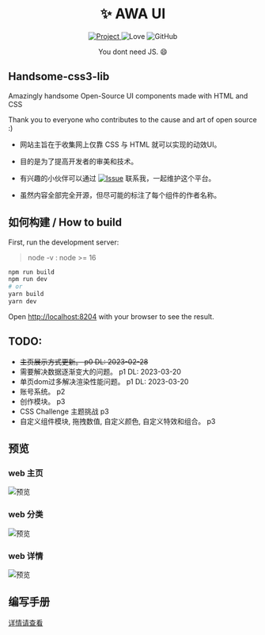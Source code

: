 <div align="center">
    <h1>
        ✨ AWA UI
    </h1>
    <a href="https://github.com/ZiYi0414/handsome-css3-lib">
        <img alt="Project" src="https://img.shields.io/badge/project-AWAUI-green?style=for-the-badge&logo=github">
    </a>
    <img alt="Love" src="https://img.shields.io/badge/code%20with-love%E2%99%A5%EF%B8%8F-CC0066?style=for-the-badge">
    <img alt="GitHub" src="https://img.shields.io/github/license/ZiYi0414/handsome-css3-lib?style=for-the-badge">
    <p>You dont need JS. 😄</p>
</div>

## Handsome-css3-lib
Amazingly handsome Open-Source UI components made with HTML and CSS

Thank you to everyone who contributes to the cause and art of open source :)

- 网站主旨在于收集网上仅靠 CSS 与 HTML 就可以实现的动效UI。

- 目的是为了提高开发者的审美和技术。

- 有兴趣的小伙伴可以通过  <a href="https://github.com/ZiYi0414/handsome-css3-lib/issues"><img alt="Issue" src="https://img.shields.io/badge/issue-AWAUI-blue"></a> 联系我，一起维护这个平台。

- 虽然内容全部完全开源，但尽可能的标注了每个组件的作者名称。


## 如何构建 / How to build
First, run the development server:

> node -v : node >= 16

```bash
npm run build
npm run dev
# or
yarn build
yarn dev
```
Open [http://localhost:8204](http://localhost:8204) with your browser to see the result.


## TODO:

- ~~主页展示方式更新。  p0    DL: 2023-02-28~~
- 需要解决数据逐渐变大的问题。 p1   DL: 2023-03-20
- 单页dom过多解决渲染性能问题。 p1  DL: 2023-03-20
- 账号系统。 p2
- 创作模块。 p3
- CSS Challenge 主题挑战 p3
- 自定义组件模块, 拖拽数值, 自定义颜色, 自定义特效和组合。 p3


## 预览

### web 主页
![预览](./.github/1.png)

### web 分类
![预览](./.github/2.png)

### web 详情
![预览](./.github/3.png)

## 编写手册
[详情请查看](https://github.com/CFsjp/chengfeng-blog/issues/3)

